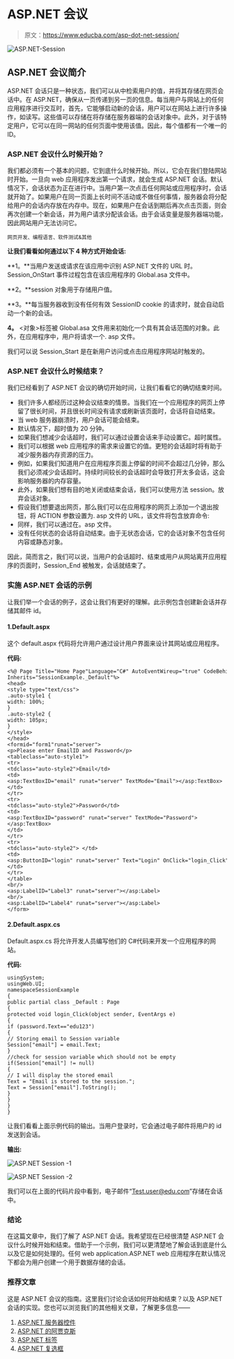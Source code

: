 # ASP.NET 会议

> 原文：<https://www.educba.com/asp-dot-net-session/>

![ASP.NET-Session](img/7fa314557284c65f4a1a6a4a38b542da.png)



## ASP.NET 会议简介

ASP.NET 会话只是一种状态，我们可以从中检索用户的值，并将其存储在网页会话中。在 ASP.NET，确保从一页传递到另一页的信息。每当用户与网站上的任何应用程序进行交互时，首先，它能够启动新的会话，用户可以在网站上进行许多操作，如读写。这些值可以存储在将存储在服务器端的会话对象中。此外，对于该特定用户，它可以在同一网站的任何页面中使用该值。因此，每个值都有一个唯一的 ID。

### ASP.NET 会议什么时候开始？

我们都必须有一个基本的问题，它到底什么时候开始。所以，它会在我们登陆网站时开始。一旦向 web 应用程序发出第一个请求，就会生成 ASP.NET 会话。默认情况下，会话状态为正在进行中。当用户第一次点击任何网站或应用程序时，会话就开始了。如果用户在同一页面上长时间不活动或不做任何事情，服务器会将分配给用户的会话内存放在内存中。现在，如果用户在会话到期后再次点击页面，则会再次创建一个新会话，并为用户请求分配该会话。由于会话变量是服务器端功能，因此网站用户无法访问它。

<small>网页开发、编程语言、软件测试&其他</small>

**让我们看看如何通过以下 4 种方式开始会话:**

**1。**当用户发送或请求在该应用中识别 ASP.NET 文件的 URL 时。Session_OnStart 事件过程包含在该应用程序的 Global.asa 文件中。

**2。**session 对象用于存储用户值。

**3。**每当服务器收到没有任何有效 SessionID cookie 的请求时，就会自动启动一个新的会话。

**4。** <对象>标签被 Global.asa 文件用来初始化一个具有其会话范围的对象。此外，在应用程序中，用户将请求一个. asp 文件。

我们可以说 Session_Start 是在新用户访问或点击应用程序网站时触发的。

### ASP.NET 会议什么时候结束？

我们已经看到了 ASP.NET 会议的确切开始时间，让我们看看它的确切结束时间。

*   我们许多人都经历过这种会议结束的情景。当我们在一个应用程序的网页上停留了很长时间，并且很长时间没有请求或刷新该页面时，会话将自动结束。
*   当 web 服务器崩溃时，用户会话可能会结束。
*   默认情况下，超时值为 20 分钟。
*   如果我们想减少会话超时，我们可以通过设置会话来手动设置它。超时属性。
*   我们可以根据 web 应用程序的需求来设置它的值。更短的会话超时将有助于减少服务器内存资源的压力。
*   例如，如果我们知道用户在应用程序页面上停留的时间不会超过几分钟，那么我们必须减少会话超时。持续时间较长的会话超时会导致打开太多会话，这会影响服务器的内存容量。
*   此外，如果我们想有目的地关闭或结束会话，我们可以使用方法 session。放弃会话对象。
*   假设我们想要退出网页，那么我们可以在应用程序的网页上添加一个退出按钮，将 ACTION 参数设置为. asp 文件的 URL，该文件将包含放弃命令:
*   同样，我们可以通过在。asp 文件。
*   没有任何状态的会话将自动结束。由于无状态会话，它的会话对象不包含任何内容或静态对象。

因此，简而言之，我们可以说，当用户的会话超时、结束或用户从网站离开应用程序的页面时，Session_End 被触发，会话就结束了。

### 实施 ASP.NET 会话的示例

让我们举一个会话的例子，这会让我们有更好的理解。此示例包含创建新会话并存储其邮件 id。

#### 1.Default.aspx

这个 default.aspx 代码将允许用户通过设计用户界面来设计其网站或应用程序。

**代码:**

```
<%@ Page Title="Home Page"Language="C#" AutoEventWireup="true" CodeBehind="Default.aspx.cs"
Inherits="SessionExample._Default"%>
<head>
<style type="text/css">
.auto-style1 {
width: 100%;
}
.auto-style2 {
width: 105px;
}
</style>
</head>
<formid="form1"runat="server">
<p>Please enter EmailID and Password</p>
<tableclass="auto-style1">
<tr>
<tdclass="auto-style2">Email</td>
<td>
<asp:TextBoxID="email" runat="server" TextMode="Email"></asp:TextBox>
</td>
</tr>
<tr>
<tdclass="auto-style2">Password</td>
<td>
<asp:TextBoxID="password" runat="server" TextMode="Password"></asp:TextBox>
</td>
</tr>
<tr>
<tdclass="auto-style2"> </td>
<td>
<asp:ButtonID="login" runat="server" Text="Login" OnClick="login_Click" />
</td>
</tr>
</table>
<br/>
<asp:LabelID="Label3" runat="server"></asp:Label>
<br/>
<asp:LabelID="Label4" runat="server"></asp:Label>
</form>
```

#### 2.Default.aspx.cs

Default.aspx.cs 将允许开发人员编写他们的 C#代码来开发一个应用程序的网站。

**代码:**

```
usingSystem;
usingWeb.UI;
namespaceSessionExample
{
public partial class _Default : Page
{
protected void login_Click(object sender, EventArgs e)
{
if (password.Text=="edu123")
{
// Storing email to Session variable
Session["email"] = email.Text;
}
//check for session variable which should not be empty
if(Session["email"] != null)
{
// I will display the stored email
Text = "Email is stored to the session.";
Text = Session["email"].ToString();
}
}
}
}
```

让我们看看上面示例代码的输出。当用户登录时，它会通过电子邮件将用户的 id 发送到会话。

**输出:**

![ASP.NET Session -1](img/753ed25ea37920c221133f3a7b3743d7.png)



![ASP.NET Session -2](img/82273b2e54138463031be2df850c3c4c.png)



我们可以在上面的代码片段中看到，电子邮件“Test.user@edu.com”存储在会话中。

### 结论

在这篇文章中，我们了解了 ASP.NET 会话。我希望现在已经很清楚 ASP.NET 会议什么时候开始和结束。借助于一个示例，我们可以更清楚地了解会话到底是什么以及它是如何处理的。任何 web application.ASP.NET web 应用程序在默认情况下都会为用户创建一个用于数据存储的会话。

### 推荐文章

这是 ASP.NET 会议的指南。这里我们讨论会话如何开始和结束？以及 ASP.NET 会话的实现。您也可以浏览我们的其他相关文章，了解更多信息——

1.  [ASP.NET 服务器控件](https://www.educba.com/asp-dot-net-server-controls/)
2.  [ASP.NET 的阿贾克斯](https://www.educba.com/ajax-in-asp-dot-net/)
3.  [ASP.NET 标签](https://www.educba.com/asp-dot-net-label/)
4.  [ASP.NET 复选框](https://www.educba.com/asp-dot-net-checkbox/)
